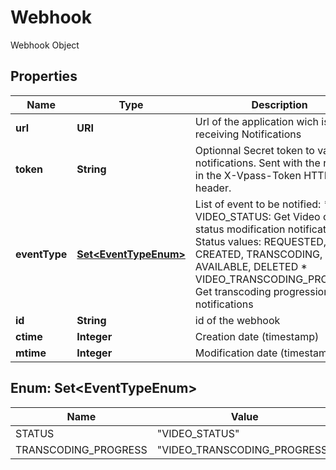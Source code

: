 

# Webhook

Webhook Object

## Properties

| Name | Type | Description | Notes |
|------------ | ------------- | ------------- | -------------|
|**url** | **URI** | Url of the application wich is receiving Notifications |  |
|**token** | **String** | Optionnal Secret token to validate notifications. Sent with the request in the X-Vpass-Token HTTP header. |  [optional] |
|**eventType** | [**Set&lt;EventTypeEnum&gt;**](#Set&lt;EventTypeEnum&gt;) | List of event to be notified:   * VIDEO_STATUS: Get Video object status modification notifications   Status values: REQUESTED, CREATED, TRANSCODING, AVAILABLE, DELETED   * VIDEO_TRANSCODING_PROGRESS: Get transcoding progression notifications |  |
|**id** | **String** | id of the webhook |  |
|**ctime** | **Integer** | Creation date (timestamp) |  [optional] |
|**mtime** | **Integer** | Modification date (timestamp) |  [optional] |



## Enum: Set&lt;EventTypeEnum&gt;

| Name | Value |
|---- | -----|
| STATUS | &quot;VIDEO_STATUS&quot; |
| TRANSCODING_PROGRESS | &quot;VIDEO_TRANSCODING_PROGRESS&quot; |



